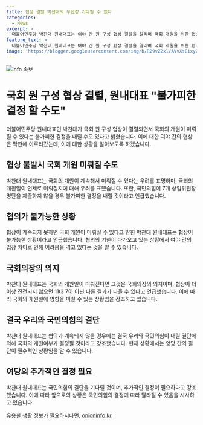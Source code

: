 ```yaml
---
title: 협상 결렬 박찬대의 무한정 기다릴 수 없다
categories:
  - News
excerpt: >
  더불어민주당 박찬대 원내대표는 여야 간 원 구성 협상 결렬을 알리며 국회 개원을 위한 협상에 이르지 못하면 불가피한 결정을 할 수 있다고 밝혔다. 협상 불발시 국회 본회의 개최는 국회의장의 의지에 따라 결정되며, 7개 상임위원장 명단 제출을 거부할 경우 의석수 비율에 따라 결과가 달라질 수 있다고 경고했다. 또한, 협상이 무한정 기다릴 수 없으며 균형과 민주주의를 고려한 협의의 중요성을 강조하며 국민의힘의 결단을 기다리고 있다고 전했다.
feature_text: >
  더불어민주당 박찬대 원내대표는 여야 간 원 구성 협상 결렬을 알리며 국회 개원을 위한 협상에 이르지 못하면 불가피한 결정을 할 수 있다고 밝혔다. 협상 불발시 국회 본회의 개최는 국회의장의 의지에 따라 결정되며, 7개 상임위원장 명단 제출을 거부할 경우 의석수 비율에 따라 결과가 달라질 수 있다고 경고했다. 또한, 협상이 무한정 기다릴 수 없으며 균형과 민주주의를 고려한 협의의 중요성을 강조하며 국민의힘의 결단을 기다리고 있다고 전했다.
image: 'https://blogger.googleusercontent.com/img/b/R29vZ2xl/AVvXsEixyZcFfHzMRdzZMjFBmAUKJYCLCGyLL1o632UiGVXcaFdKo_bkvkuCioo0uUKlGfBVcT3P84aROyZIXSBEx3Aw5nCQ3pTgDom1WDC4m8eifvWiAmWEEVb4x6G_l8C0QH225ldMjyaFvpxGEBGNO37VmDTDMHGhJPq73UglMfDca1-0aw/s1600/blogspot.png'
---
```


<p><img src="https://blogger.googleusercontent.com/img/b/R29vZ2xl/AVvXsEixyZcFfHzMRdzZMjFBmAUKJYCLCGyLL1o632UiGVXcaFdKo_bkvkuCioo0uUKlGfBVcT3P84aROyZIXSBEx3Aw5nCQ3pTgDom1WDC4m8eifvWiAmWEEVb4x6G_l8C0QH225ldMjyaFvpxGEBGNO37VmDTDMHGhJPq73UglMfDca1-0aw/s1600/blogspot.png" alt="info 속보" /></p>

<h1 data-ke-size="size26"><b>국회 원 구성 협상 결렬, 원내대표 "불가피한 결정 할 수도"</b></h1>

<p data-ke-size="size16">더불어민주당 원내대표인 박찬대가 국회 원 구성 협상이 결렬되면서 국회의 개원이 미뤄질 수 있다는 불가피한 결정을 내릴 수도 있다고 밝혔습니다. 이에 대한 여야 간의 협상은 막판에 이르러갔는데, 이에 대한 상황을 알아보도록 하겠습니다.</p>

<h2 data-ke-size="size24"><b>협상 불발시 국회 개원 미뤄질 수도</b></h2>

<p data-ke-size="size16">박찬대 원내대표는 국회의 개원이 계속해서 미뤄질 수 있다는 우려를 표명하며, 국회의 개원일이 언제로 미뤄질지에 대해 우려를 표했습니다. 또한, 국민의힘이 7개 상임위원장 명단을 제출하지 않을 경우 불가피한 결정을 내릴 것이라고 언급했습니다.</p>

<h2 data-ke-size="size24"><b>협의가 불가능한 상황</b></h2>

<p data-ke-size="size16">협상이 계속되지 못하면 국회 개원이 미뤄질 수 있다고 밝힌 박찬대 원내대표는 협상이 불가능한 상황이라고 언급했습니다. 협의의 기한이 다가오고 있는 상황에서 여야 간의 입장 차이로 인해 어려움을 겪고 있다는 것을 알 수 있습니다.</p>

<h2 data-ke-size="size24"><b>국회의장의 의지</b></h2>

<p data-ke-size="size16">박찬대 원내대표는 국회의 개원일이 미뤄진다면 그것은 국회의장의 의지이며, 협상이 더 이상 진전되지 않으면 11대 7이 아닌 다른 결과가 나올 수 있다고 언급했습니다. 이에 따라 국회의 개원일에 영향을 미칠 수 있는 상황임을 강조하고 있습니다.</p>

<h2 data-ke-size="size24"><b>결국 우리와 국민의힘의 결단</b></h2>

<p data-ke-size="size16">박찬대 원내대표는 협의가 계속되지 않을 경우에는 결국 우리와 국민의힘이 내릴 결단에 의해 국회의 개원여부가 결정될 것이라고 강조했습니다. 현재 상황에서는 양당 간의 결단이 필수적인 상황임을 알 수 있습니다.</p>

<h2 data-ke-size="size24"><b>여당의 추가적인 결정 필요</b></h2>

<p data-ke-size="size16">박찬대 원내대표는 국민의힘의 결단을 기다릴 것이며, 추가적인 결정이 필요하다고 강조했습니다. 이에 따라 앞으로의 상황은 국민의힘의 결정에 따라 달라질 수 있음을 시사하고 있습니다.</p>
유용한 생활 정보가 필요하시다면, <a href="https://onioninfo.kr" rel="dofollow">onioninfo.kr</a>


